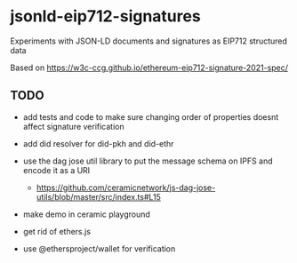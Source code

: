 # jsonld-eip712-signatures

Experiments with JSON-LD documents and signatures as EIP712 structured data

Based on https://w3c-ccg.github.io/ethereum-eip712-signature-2021-spec/

## TODO

- add tests and code to make sure changing order of properties doesnt affect signature verification
- add did resolver for did-pkh and did-ethr
- use the dag jose util library to put the message schema on IPFS and encode it as a URI

  - https://github.com/ceramicnetwork/js-dag-jose-utils/blob/master/src/index.ts#L15

- make demo in ceramic playground

- get rid of ethers.js

- use @ethersproject/wallet for verification

